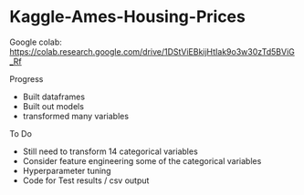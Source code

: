 # Kaggle-Ames-Housing-Prices

Google colab: https://colab.research.google.com/drive/1DStViEBkijHtIak9o3w30zTd5BViG_Rf

Progress
* Built dataframes
* Built out models
* transformed many variables

To Do
* Still need to transform 14 categorical variables
* Consider feature engineering some of the categorical variables
* Hyperparameter tuning
* Code for Test results / csv output
